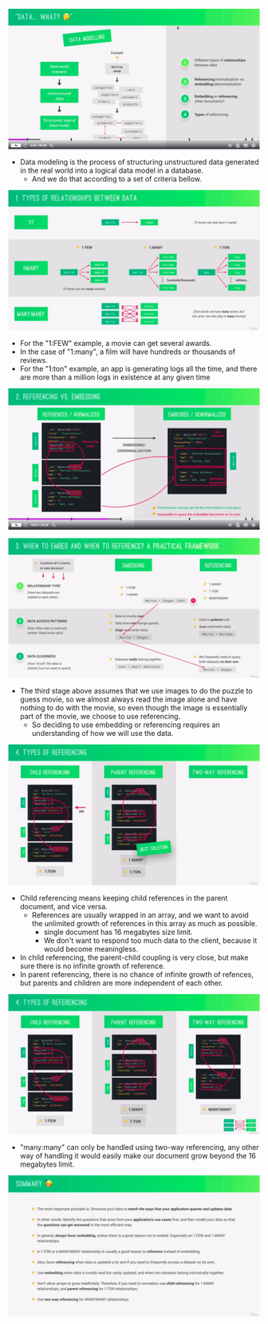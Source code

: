 ![Alt data... what?](pic/01.jpg)

- Data modeling is the process of structuring unstructured data generated in the real world into a logical data model in a database.
  - And we do that according to a set of criteria bellow.

![Alt 1. types of relationships between data](pic/02.jpg)

- For the "1:FEW" example, a movie can get several awards.
- In the case of "1:many", a film will have hundreds or thousands of reviews.
- For the "1:ton" example, an app is generating logs all the time, and there are more than a million logs in existence at any given time

![Alt 2. referencing vs. embedding](pic/03.jpg)

![Alt 3. when to embed and when to reference? a practical framework](pic/04.jpg)

- The third stage above assumes that we use images to do the puzzle to guess movie, so we almost always read the image alone and have nothing to do with the movie, so even though the image is essentially part of the movie, we choose to use referencing.
  - So deciding to use embedding or referencing requires an understanding of how we will use the data.

![Alt 4. types of referencing - child/parent](pic/05.jpg)

- Child referencing means keeping child references in the parent document, and vice versa.
  - References are usually wrapped in an array, and we want to avoid the unlimited growth of references in this array as much as possible.
    - single document has 16 megabytes size limit.
    - We don't want to respond too much data to the client, because it would become meaningless.
- In child referencing, the parent-child coupling is very close, but make sure there is no infinite growth of reference.
- In parent referencing, there is no chance of infinite growth of refences, but parents and children are more independent of each other.

![Alt 4. types of referencing - two-way](pic/06.jpg)

- "many:many" can only be handled using two-way referencing, any other way of handling it would easily make our document grow beyond the 16 megabytes limit.

![Alt summary](pic/07.jpg)
